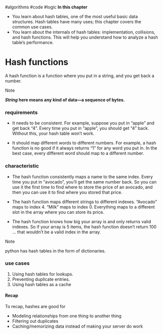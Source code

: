 #algorithms #code #logic 
**In this chapter**
- You learn about hash tables, one of the most useful basic data structures. Hash tables have many uses; this chapter covers the common use cases.
- You learn about the internals of hash tables: implementation, collisions, and hash functions. This will help you understand how to analyze a hash table’s performance.

# Hash functions 
A hash function is a function where you put in a string, and you get back a number.

> [!NOTE]
> **_String_ here means any kind of data—a sequence of bytes.**

	
### requirements

- It needs to be consistent. For example, suppose you put in “apple” and get back “4”. Every time you put in “apple”, you should get “4” back. Without this, your hash table won’t work.

- It should map different words to different numbers. For example, a hash function is no good if it always returns “1” for any word you put in. In the best case, every different word should map to a different number.

### characteristic

- The hash function consistently maps a name to the same index. Every time you put in “avocado”, you’ll get the same number back. So you can use it the first time to find where to store the price of an avocado, and then you can use it to find where you stored that price.

- The hash function maps different strings to different indexes. “Avocado” maps to index 4. “Milk” maps to index 0. Everything maps to a different slot in the array where you can store its price.

- The hash function knows how big your array is and only returns valid indexes. So if your array is 5 items, the hash function doesn’t return 100 ... that wouldn’t be a valid index in the array.

> [!NOTE]
> python has hash tables in the form of dictionaries.

### use cases 
1. Using hash tables for lookups.
2. Preventing duplicate entries.
3. Using hash tables as a cache 

#### Recap

To recap, hashes are good for

- Modeling relationships from one thing to another thing
- Filtering out duplicates
- Caching/memorizing data instead of making your server do work